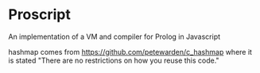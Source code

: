 Proscript
=========

An implementation of a VM and compiler for Prolog in Javascript

hashmap comes from https://github.com/petewarden/c_hashmap where it is stated "There are no restrictions on how you reuse this code."
